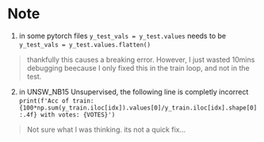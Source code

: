 # Note  

1. in some pytorch files `y_test_vals = y_test.values` needs to be `y_test_vals = y_test.values.flatten()` 

> thankfully this causes a breaking error. However, I just wasted 10mins debugging beecause I only fixed this in the train loop, and not in the test. 


2. in UNSW_NB15 Unsupervised, the following line is completly incorrect
`print(f'Acc of train: {100*np.sum(y_train.iloc[idx]).values[0]/y_train.iloc[idx].shape[0]:.4f} with votes: {VOTES}')` 
> Not sure what I was thinking. its not a quick fix... 
